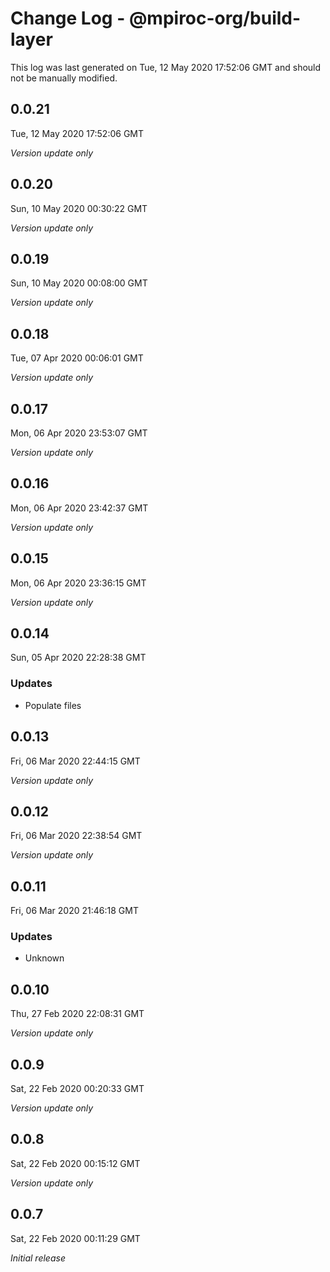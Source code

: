 # Change Log - @mpiroc-org/build-layer

This log was last generated on Tue, 12 May 2020 17:52:06 GMT and should not be manually modified.

## 0.0.21
Tue, 12 May 2020 17:52:06 GMT

*Version update only*

## 0.0.20
Sun, 10 May 2020 00:30:22 GMT

*Version update only*

## 0.0.19
Sun, 10 May 2020 00:08:00 GMT

*Version update only*

## 0.0.18
Tue, 07 Apr 2020 00:06:01 GMT

*Version update only*

## 0.0.17
Mon, 06 Apr 2020 23:53:07 GMT

*Version update only*

## 0.0.16
Mon, 06 Apr 2020 23:42:37 GMT

*Version update only*

## 0.0.15
Mon, 06 Apr 2020 23:36:15 GMT

*Version update only*

## 0.0.14
Sun, 05 Apr 2020 22:28:38 GMT

### Updates

- Populate files

## 0.0.13
Fri, 06 Mar 2020 22:44:15 GMT

*Version update only*

## 0.0.12
Fri, 06 Mar 2020 22:38:54 GMT

*Version update only*

## 0.0.11
Fri, 06 Mar 2020 21:46:18 GMT

### Updates

- Unknown

## 0.0.10
Thu, 27 Feb 2020 22:08:31 GMT

*Version update only*

## 0.0.9
Sat, 22 Feb 2020 00:20:33 GMT

*Version update only*

## 0.0.8
Sat, 22 Feb 2020 00:15:12 GMT

*Version update only*

## 0.0.7
Sat, 22 Feb 2020 00:11:29 GMT

*Initial release*

